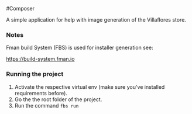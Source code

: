 #Composer

A simple application for help with image generation of the Villaflores store.


### Notes

Fman build System (FBS) is used for installer generation see: 

https://build-system.fman.io
  
### Running the project

1. Activate the respective virtual env (make sure you've installed requirements before).
2. Go the the root folder of the project.
3. Run the command `fbs run`  
